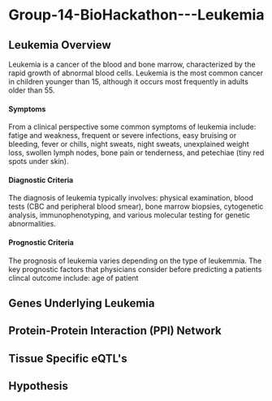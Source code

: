 # Group-14-BioHackathon---Leukemia

## Leukemia Overview
Leukemia is a cancer of the blood and bone marrow, characterized by the rapid growth of abnormal blood cells. Leukemia is the most common cancer in children younger than 15, although it occurs most frequently in adults older than 55. 

#### Symptoms
From a clinical perspective some common symptoms of leukemia include: fatige and weakness, frequent or severe infections, easy bruising or bleeding, fever or chills, night sweats, night sweats, unexplained weight loss, swollen lymph nodes, bone pain or tenderness, and petechiae (tiny red spots under skin).

#### Diagnostic Criteria
The diagnosis of leukemia typically involves: physical examination, blood tests (CBC and peripheral blood smear), bone marrow biopsies, cytogenetic analysis, immunophenotyping, and various molecular testing for genetic abnormalities. 

#### Prognostic Criteria
The prognosis of leukemia varies depending on the type of leukemmia. The key prognostic factors that physicians consider before predicting a patients clincal outcome include: age of patient


## Genes Underlying Leukemia

## Protein-Protein Interaction (PPI) Network

## Tissue Specific eQTL's

## Hypothesis
